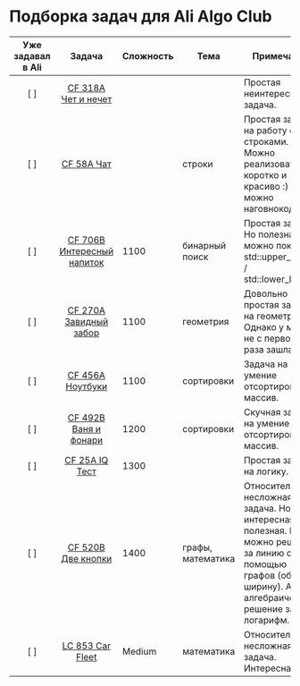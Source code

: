 # Подборка задач для Ali Algo Club

| Уже задавал в Ali | Задача | Сложность | Тема | Примечание |
|:---:|:---:|---|---|---|
| [ ] | [CF 318A Чет и нечет](https://codeforces.com/problemset/problem/318/A) |  |  | Простая неинтересная задача. |
| [ ] | [CF 58A Чат](https://codeforces.com/problemset/problem/58/A) |  | cтроки | Простая задача на работу со строками.  Можно реализовать её коротко и красиво :) А можно наговнокодить. |
| [ ] | [CF 706B Интересный напиток](https://codeforces.com/problemset/problem/706/B) | 1100 | бинарный поиск | Простая задача. Но полезная - можно показать std::upper_bound / std::lower_bound. |
| [ ] | [CF 270A Завидный забор](https://codeforces.com/problemset/problem/270/A) | 1100 | геометрия | Довольно простая задача на геометрию. Однако у меня не с первого раза зашла) |
| [ ] | [CF 456A Ноутбуки](https://codeforces.com/problemset/problem/456/A) | 1100 | сортировки | Задача на умение отсортировать массив. |
| [ ] | [CF 492B Ваня и фонари](https://codeforces.com/problemset/problem/492/B) | 1200 | сортировки | Скучная задача на умение отсортировать массив. |
| [ ] | [CF 25A IQ Тест](https://codeforces.com/problemset/problem/25/A) | 1300 |  | Простая задача на логику. |
| [ ] | [CF 520B Две кнопки](https://codeforces.com/problemset/problem/520/B) | 1400 | графы, математика | Относительно несложная задача. Но интересная и полезная. Её можно решить за линию с помощью графов (обход в ширину). А есть алгебраическое решение за логарифм. |
| [ ] | [LC 853 Car Fleet](https://leetcode.com/problems/car-fleet/) | Medium | математика | Относительно несложная задача. Интересная. |
